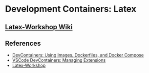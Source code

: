 # Development Containers: Latex

## [Latex-Workshop Wiki](https://github.com/James-Yu/LaTeX-Workshop/wiki)

## References

- [DevContainers: Using Images, Dockerfiles, and Docker Compose](https://containers.dev/guide/dockerfile#dockerfile)
- [VSCode DevContainers: Managing Extensions](https://code.visualstudio.com/docs/devcontainers/containers#_managing-extensions)
- [Latex-Workshop](https://github.com/James-Yu/LaTeX-Workshop/tree/master/samples/docker)
